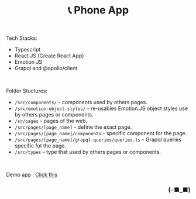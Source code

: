 <h1 align="center">📞 Phone App</h1>

<br>

Tech Stacks:

- Typescript
- React JS (Create React App)
- Emotion JS
- Grapql and @apollo/client

<br>

Folder Stuctures:

- `/src/components/` - components used by others pages.
- `/src/emotion-object-styles/` - re-usables Emotion.JS object styles use by others pages or components.
- `/sr/pages` - pages of the web.
- `/src/pages/[page_name]` - define the exact page.
- `/src/pages/[page_name]/components` - specific component for the page.
- `/src/pages/[page_name]/grapql-queries/queries.ts` - Grapql queries specific fot the page.
- `/src/types` - type that used by others pages or components.

<br>

Demo app : [Click this](https://phone-app-example.netlify.app/)

<h3 align="right">(⌐■_■)</h3>
